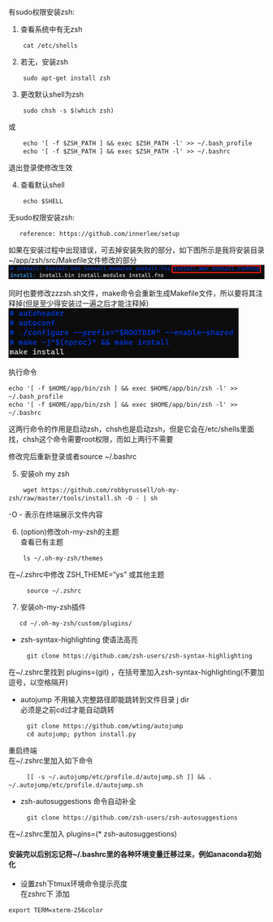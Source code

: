 有sudo权限安装zsh:
1. 查看系统中有无zsh
    
```shell
    cat /etc/shells
```    
    
2. 若无，安装zsh

```shell
    sudo apt-get install zsh
```

3. 更改默认shell为zsh

```shell 
    sudo chsh -s $(which zsh)
```
或
```shell script
    echo '[ -f $ZSH_PATH ] && exec $ZSH_PATH -l' >> ~/.bash_profile
    echo '[ -f $ZSH_PATH ] && exec $ZSH_PATH -l' >> ~/.bashrc
```

   退出登录使修改生效

4. 查看默认shell

```shell
    echo $SHELL
```

无sudo权限安装zsh:
```shell
   reference: https://github.com/innerlee/setup
```
如果在安装过程中出现错误，可去掉安装失败的部分，如下图所示是我将安装目录~/app/zsh/src/Makefile文件修改的部分
![cuda_version](sup/zsh_Makefile.png)

同时也要修改zzzsh.sh文件，make命令会重新生成Makefile文件，所以要将其注释掉(但是至少得安装过一遍之后才能注释掉)
![cuda_version](sup/zzzsh.png)

执行命令
```shell script
echo '[ -f $HOME/app/bin/zsh ] && exec $HOME/app/bin/zsh -l' >> ~/.bash_profile
echo '[ -f $HOME/app/bin/zsh ] && exec $HOME/app/bin/zsh -l' >> ~/.bashrc
```
这两行命令的作用是启动zsh，chsh也是启动zsh，但是它会在/etc/shells里面找，chsh这个命令需要root权限，而如上两行不需要

修改完后重新登录或者source ~/.bashrc

5. 安装oh my zsh

```shell
    wget https://github.com/robbyrussell/oh-my-zsh/raw/master/tools/install.sh -O - | sh
```    
   -O - 表示在终端展示文件内容

6. (option)修改oh-my-zsh的主题\
   查看已有主题
```shell
    ls ~/.oh-my-zsh/themes
```
   在~/.zshrc中修改 ZSH_THEME=“ys”  或其他主题
```shell
     source ~/.zshrc
```

7. 安装oh-my-zsh插件

```shell
   cd ~/.oh-my-zsh/custom/plugins/
```
   * zsh-syntax-highlighting  使语法高亮
```shell
     git clone https://github.com/zsh-users/zsh-syntax-highlighting
```
   在~/.zshrc里找到 plugins=(git) ，在括号里加入zsh-syntax-highlighting(不要加逗号，以空格隔开)

   * autojump 不用输入完整路径即能跳转到文件目录 j dir \
     必须是之前cd过才能自动跳转
```shell
     git clone https://github.com/wting/autojump
     cd autojump; python install.py
```
   重启终端 \
   在~/.zshrc里加入如下命令
```shell
     [[ -s ~/.autojump/etc/profile.d/autojump.sh ]] && . ~/.autojump/etc/profile.d/autojump.sh
```
   * zsh-autosuggestions  命令自动补全
```shell
     git clone https://github.com/zsh-users/zsh-autosuggestions
```
   在~/.zshrc里加入 plugins=(* zsh-autosuggestions)

     

#### 安装完以后别忘记将~/.bashrc里的各种环境变量迁移过来，例如anaconda初始化



* 设置zsh下tmux环境命令提示亮度 \
在zshrc下 添加 
```shell script
export TERM=xterm-256color
```